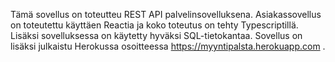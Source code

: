 Tämä sovellus on toteutteu REST API palvelinsovelluksena. Asiakassovellus on toteutettu käyttäen Reactia ja koko toteutus on tehty Typescriptillä. Lisäksi sovelluksessa on käytetty hyväksi SQL-tietokantaa. 
Sovellus on lisäksi julkaistu Herokussa osoitteessa https://myyntipalsta.herokuapp.com .
